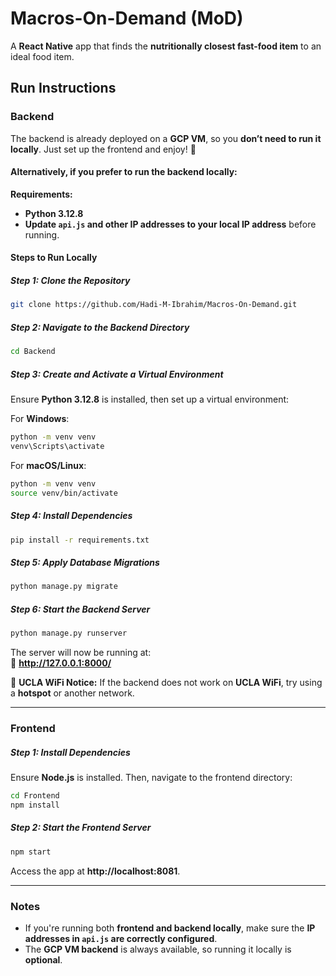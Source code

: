 # Macros-On-Demand (MoD)

A **React Native** app that finds the **nutritionally closest fast-food item** to an ideal food item.

## Run Instructions

### Backend

The backend is already deployed on a **GCP VM**, so you **don’t need to run it locally**. Just set up the frontend and enjoy! 🎉

#### Alternatively, if you prefer to run the backend locally:

**Requirements:**  
- **Python 3.12.8**  
- **Update `api.js` and other IP addresses to your local IP address** before running.

#### Steps to Run Locally

##### Step 1: Clone the Repository
```sh
git clone https://github.com/Hadi-M-Ibrahim/Macros-On-Demand.git
```

##### Step 2: Navigate to the Backend Directory
```sh
cd Backend
```

##### Step 3: Create and Activate a Virtual Environment  
Ensure **Python 3.12.8** is installed, then set up a virtual environment:

For **Windows**:
```sh
python -m venv venv
venv\Scripts\activate
```

For **macOS/Linux**:
```sh
python -m venv venv
source venv/bin/activate
```

##### Step 4: Install Dependencies
```sh
pip install -r requirements.txt
```

##### Step 5: Apply Database Migrations
```sh
python manage.py migrate
```

##### Step 6: Start the Backend Server
```sh
python manage.py runserver
```
The server will now be running at:  
🔗 **http://127.0.0.1:8000/**  

🚨 **UCLA WiFi Notice:** If the backend does not work on **UCLA WiFi**, try using a **hotspot** or another network.

---

### Frontend

##### Step 1: Install Dependencies
Ensure **Node.js** is installed. Then, navigate to the frontend directory:

```sh
cd Frontend
npm install
```

##### Step 2: Start the Frontend Server
```sh
npm start
```
Access the app at **http://localhost:8081**.

---

### Notes
- If you're running both **frontend and backend locally**, make sure the **IP addresses in `api.js` are correctly configured**.
- The **GCP VM backend** is always available, so running it locally is **optional**.
